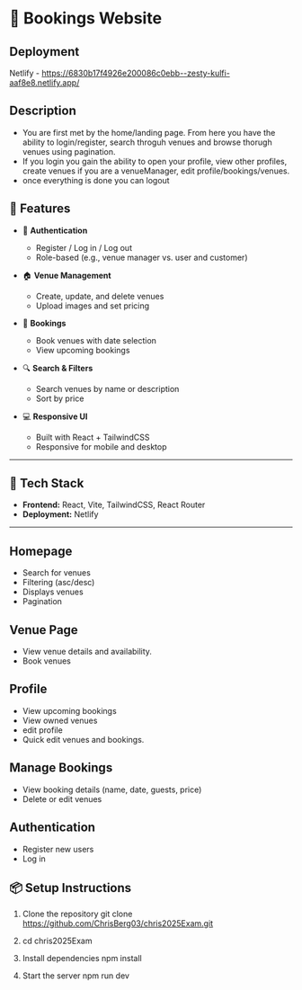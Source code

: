 # 🏨 Bookings Website

## Deployment
Netlify - https://6830b17f4926e200086c0ebb--zesty-kulfi-aaf8e8.netlify.app/

## Description
- You are first met by the home/landing page. From here you have the ability to login/register, search throguh venues and browse thorugh venues using pagination.
- If you login you gain the ability to open your profile, view other profiles, create venues if you are a venueManager, edit profile/bookings/venues.
- once everything is done you can logout

## 🚀 Features

- 🔐 **Authentication**
  - Register / Log in / Log out
  - Role-based (e.g., venue manager vs. user and customer)
  
- 🏠 **Venue Management**
  - Create, update, and delete venues
  - Upload images and set pricing

- 📅 **Bookings**
  - Book venues with date selection
  - View upcoming bookings

- 🔍 **Search & Filters**
  - Search venues by name or description
  - Sort by price

- 💻 **Responsive UI**
  - Built with React + TailwindCSS
  - Responsive for mobile and desktop

---

## 🧱 Tech Stack
- **Frontend:** React, Vite, TailwindCSS, React Router
- **Deployment:** Netlify

---

## Homepage
- Search for venues
- Filtering (asc/desc)
- Displays venues
- Pagination

## Venue Page
- View venue details and availability.
- Book venues


## Profile
- View upcoming bookings
- View owned venues
- edit profile
- Quick edit venues and bookings.

## Manage Bookings
- View booking details (name, date, guests, price)
- Delete or edit venues

 ## Authentication
- Register new users
- Log in

## 📦 Setup Instructions
1. Clone the repository
git clone https://github.com/ChrisBerg03/chris2025Exam.git

2. cd chris2025Exam

3. Install dependencies
npm install

4. Start the server
npm run dev
